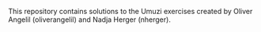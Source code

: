 This repository contains solutions to the Umuzi exercises created by Oliver Angelil (oliverangelil) and Nadja Herger (nherger).
